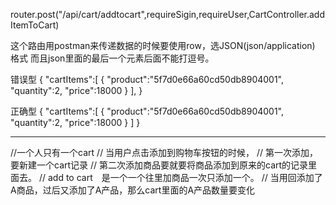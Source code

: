 
router.post("/api/cart/addtocart",requireSigin,requireUser,CartController.addItemToCart)

这个路由用postman来传递数据的时候要使用row，选JSON(json/application) 格式
而且json里面的最后一个元素后面不能打逗号。


错误型
{
	"cartItems":[
		{
			"product":"5f7d0e66a60cd50db8904001",
			"quantity":2,
			"price":18000
		}
	],
}


正确型
{
	"cartItems":[
		{
			"product":"5f7d0e66a60cd50db8904001",
			"quantity":2,
			"price":18000
		}
	]
}

---------------------------------------------------
//一个人只有一个cart
// 当用户点击添加到购物车按钮的时候，
// 第一次添加，要新建一个cart记录
// 第二次添加商品要就要将商品添加到原来的cart的记录里面去。
// add to cart　是一个一个往里加商品一次只添加一个。
// 当用回添加了A商品，过后又添加了A产品，那么cart里面的A产品数量要变化
